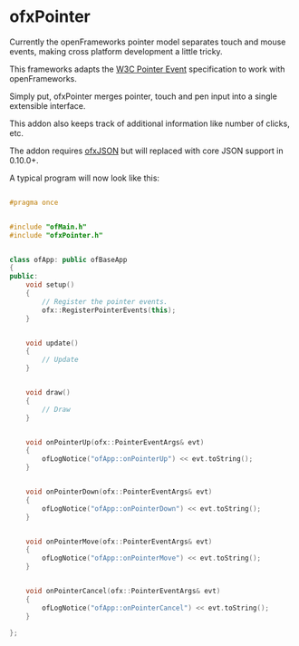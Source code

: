 ofxPointer
==========

Currently the openFrameworks pointer model separates touch and mouse events, making cross platform development a little tricky.

This frameworks adapts the [W3C Pointer Event](http://www.w3.org/TR/pointerevents/) specification to work with openFrameworks.

Simply put, ofxPointer merges pointer, touch and pen input into a single extensible interface.

This addon also keeps track of additional information like number of clicks, etc.

The addon requires [ofxJSON](https://github.com/jefftimesten/ofxJSON) but will replaced with core JSON support in 0.10.0+.

A typical program will now look like this:

```c++

#pragma once


#include "ofMain.h"
#include "ofxPointer.h"


class ofApp: public ofBaseApp
{
public:
    void setup()
    {
        // Register the pointer events.
        ofx::RegisterPointerEvents(this);
    }


    void update()
    {
        // Update
    }


    void draw()
    {
        // Draw
    }


    void onPointerUp(ofx::PointerEventArgs& evt)
    {
        ofLogNotice("ofApp::onPointerUp") << evt.toString();
    }


    void onPointerDown(ofx::PointerEventArgs& evt)
    {
        ofLogNotice("ofApp::onPointerDown") << evt.toString();
    }


    void onPointerMove(ofx::PointerEventArgs& evt)
    {
        ofLogNotice("ofApp::onPointerMove") << evt.toString();
    }


    void onPointerCancel(ofx::PointerEventArgs& evt)
    {
        ofLogNotice("ofApp::onPointerCancel") << evt.toString();
    }

};

```
